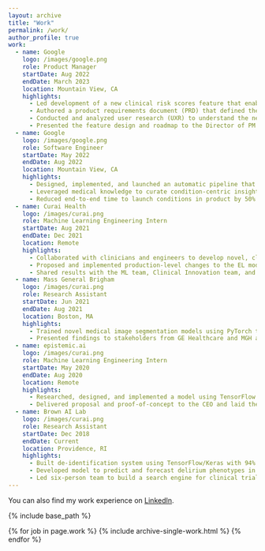 ```yaml
---
layout: archive
title: "Work"
permalink: /work/
author_profile: true
work:
  - name: Google
    logo: /images/google.png
    role: Product Manager
    startDate: Aug 2022
    endDate: March 2023
    location: Mountain View, CA
    highlights: 
      - Led development of a new clinical risk scores feature that enables physicians to automatically compute scores in the context of relevant patient data.
      - Authored a product requirements document (PRD) that defined the scope, objectives, and key performance indicators (KPIs) of the feature.
      - Conducted and analyzed user research (UXR) to understand the needs and pain points of physicians regarding risk assessment.
      - Presented the feature design and roadmap to the Director of PM and VP of Google Health. Received positive feedback and approval to proceed.
  - name: Google
    logo: /images/google.png
    role: Software Engineer
    startDate: May 2022
    endDate: Aug 2022
    location: Mountain View, CA
    highlights:
      - Designed, implemented, and launched an automatic pipeline that enriches clinical annotations with metadata from medical ontologies.
      - Leveraged medical knowledge to curate condition-centric insights for six chronic medical conditions, to be included in the next release of Care Studio.
      - Reduced end-to-end time to launch conditions in product by 50%.
  - name: Curai Health
    logo: /images/curai.png
    role: Machine Learning Engineering Intern
    startDate: Aug 2021
    endDate: Dec 2021
    location: Remote
    highlights:
      - Collaborated with clinicians and engineers to develop novel, clinically-informed metric for evaluation of an internal entity linking (EL) model.
      - Proposed and implemented production-level changes to the EL model, including an ML-based medical spell checker. Validated these changes using the new metric.
      - Shared results with the ML team, Clinical Innovation team, and CTO. Documented detailed next steps for future model versions.
  - name: Mass General Brigham
    logo: /images/curai.png
    role: Research Assistant
    startDate: Jun 2021
    endDate: Aug 2021
    location: Boston, MA
    highlights:
      - Trained novel medical image segmentation models using PyTorch to isolate kidneys and ureters on CT scans and grade lumbar stenosis on MRI scans.
      - Presented findings to stakeholders from GE Healthcare and MGH and packaged models into deployable microservices using Docker.
  - name: epistemic.ai
    logo: /images/curai.png
    role: Machine Learning Engineering Intern
    startDate: May 2020
    endDate: Aug 2020
    location: Remote
    highlights:
      - Researched, designed, and implemented a model using TensorFlow to generate topologically-informed embeddings for biomedical entities and relations in the system's knowledge graph.
      - Delivered proposal and proof-of-concept to the CEO and laid the foundation for integration into the product's retrieval service.
  - name: Brown AI Lab
    logo: /images/curai.png
    role: Research Assistant
    startDate: Dec 2018
    endDate: Current
    location: Providence, RI
    highlights:
      - Built de-identification system using TensorFlow/Keras with 94% accuracy at identifying HIPAA-regulated tokens in Electronic Health Records. First-author paper accepted in American Medical Informatics Association (AMIA) Informatics Summit.
      - Developed model to predict and forecast delirium phenotypes in stroke patients using time-series data collected from wrist actigraphs. First-author paper accepted in Frontiers in Neurology.
      - Led six-person team to build a search engine for clinical trials. Presented work at Text REtrieval Conference (TREC) Precision Medicine Track.
---
```


You can also find my work experience on [LinkedIn](https://www.linkedin.com/in/abdullah-a-ahmed/).



{% include base_path %}

{% for job in page.work %}
  {% include archive-single-work.html %}
{% endfor %}